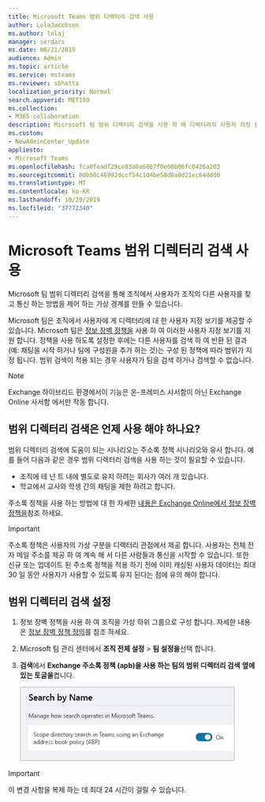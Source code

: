 ```yaml
---
title: Microsoft Teams 범위 디렉터리 검색 사용
author: LolaJacobsen
ms.author: lolaj
manager: serdars
ms.date: 06/21/2019
audience: Admin
ms.topic: article
ms.service: msteams
ms.reviewer: sbhatta
localization_priority: Normal
search.appverid: MET150
ms.collection:
- M365-collaboration
description: Microsoft 팀 범위 디렉터리 검색을 사용 하 여 디렉터리의 사용자 지정 된 보기를 제공 하는 방법에 대해 알아봅니다.
ms.custom:
- NewAdminCenter_Update
appliesto:
- Microsoft Teams
ms.openlocfilehash: fca0feadf29ce83a8a6867f0e00b06fc0426a203
ms.sourcegitcommit: 8db50c46992dccf54c1d4be58d8a0d21ec64ddd0
ms.translationtype: MT
ms.contentlocale: ko-KR
ms.lasthandoff: 10/29/2019
ms.locfileid: "37772340"
---
```

# <a name="use-microsoft-teams-scoped-directory-search"></a>Microsoft Teams 범위 디렉터리 검색 사용

Microsoft 팀 범위 디렉터리 검색을 통해 조직에서 사용자가 조직의 다른 사용자를 찾고 통신 하는 방법을 제어 하는 가상 경계를 만들 수 있습니다. 

Microsoft 팀은 조직에서 사용자에 게 디렉터리에 대 한 사용자 지정 보기를 제공할 수 있습니다. Microsoft 팀은 [정보 장벽 정책을](https://docs.microsoft.com/microsoft-365/compliance/information-barriers) 사용 하 여 이러한 사용자 지정 보기를 지원 합니다. 정책을 사용 하도록 설정한 후에는 다른 사용자를 검색 하 여 반환 된 결과 (예: 채팅을 시작 하거나 팀에 구성원을 추가 하는 것)는 구성 된 정책에 따라 범위가 지정 됩니다. 범위 검색이 적용 되는 경우 사용자가 팀을 검색 하거나 검색할 수 없습니다. 

> [!NOTE]
> Exchange 하이브리드 환경에서이 기능은 온-프레미스 사서함이 아닌 Exchange Online 사서함 에서만 작동 합니다.

## <a name="when-should-you-use-scoped-directory-searches"></a>범위 디렉터리 검색은 언제 사용 해야 하나요?

범위 디렉터리 검색에 도움이 되는 시나리오는 주소록 정책 시나리오와 유사 합니다. 예를 들어 다음과 같은 경우 범위 디렉터리 검색을 사용 하는 것이 필요할 수 있습니다.

- 조직에 테 넌 트 내에 별도로 유지 하려는 회사가 여러 개 있습니다. 
- 학교에서 교사와 학생 간의 채팅을 제한 하려고 합니다. 
 
주소록 정책을 사용 하는 방법에 대 한 자세한 [내용은 Exchange Online에서 정보 장벽 정책을](https://docs.microsoft.com/microsoft-365/compliance/information-barriers)참조 하세요.

> [!IMPORTANT]
> 주소록 정책은 사용자의 가상 구분을 디렉터리 관점에서 제공 합니다. 사용자는 전체 전자 메일 주소를 제공 하 여 계속 해 서 다른 사람들과 통신을 시작할 수 있습니다. 또한 신규 또는 업데이트 된 주소록 정책을 적용 하기 전에 이미 캐싱된 사용자 데이터는 최대 30 일 동안 사용자가 사용할 수 있도록 유지 된다는 점에 유의 해야 합니다.

## <a name="turn-on-scoped-directory-search"></a>범위 디렉터리 검색 설정

1. 정보 장벽 정책을 사용 하 여 조직을 가상 하위 그룹으로 구성 합니다. 자세한 내용은 [정보 장벽 정책 정의](https://docs.microsoft.com/microsoft-365/compliance/information-barriers-policies)를 참조 하세요.

2. Microsoft 팀 관리 센터에서 **조직 전체 설정** > **팀 설정을**선택 합니다.

3. **검색**에서 **Exchange 주소록 정책 (apb)을 사용 하는 팀의 범위 디렉터리 검색** **옆에 있는 토글을**켭니다.

    ![Microsoft 팀 관리 센터의 범위 디렉터리 검색](media/teams-scoped-directory-search-image1.png)


> [!IMPORTANT]
> 이 변경 사항을 복제 하는 데 최대 24 시간이 걸릴 수 있습니다.
